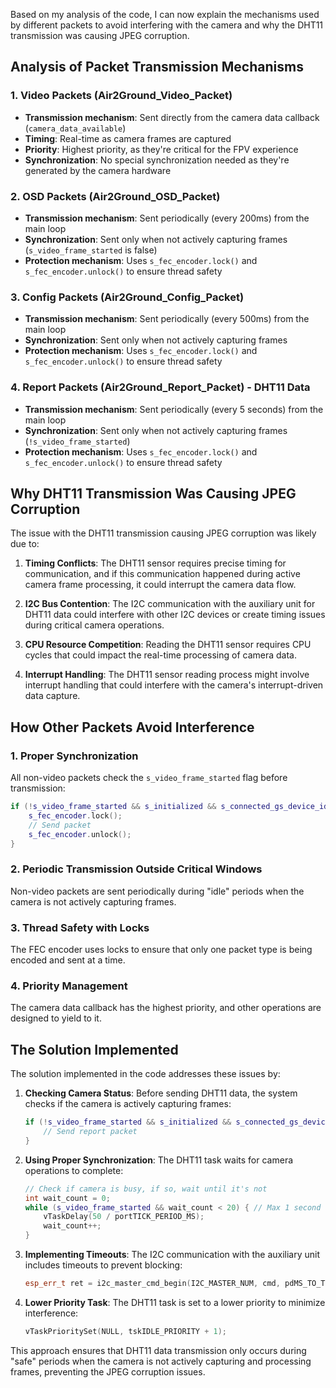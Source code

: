 Based on my analysis of the code, I can now explain the mechanisms used by different packets to avoid interfering with the camera and why the DHT11 transmission was causing JPEG corruption.

## Analysis of Packet Transmission Mechanisms

### 1. Video Packets (Air2Ground_Video_Packet)
- **Transmission mechanism**: Sent directly from the camera data callback (`camera_data_available`)
- **Timing**: Real-time as camera frames are captured
- **Priority**: Highest priority, as they're critical for the FPV experience
- **Synchronization**: No special synchronization needed as they're generated by the camera hardware

### 2. OSD Packets (Air2Ground_OSD_Packet)
- **Transmission mechanism**: Sent periodically (every 200ms) from the main loop
- **Synchronization**: Sent only when not actively capturing frames (`s_video_frame_started` is false)
- **Protection mechanism**: Uses `s_fec_encoder.lock()` and `s_fec_encoder.unlock()` to ensure thread safety

### 3. Config Packets (Air2Ground_Config_Packet)
- **Transmission mechanism**: Sent periodically (every 500ms) from the main loop
- **Synchronization**: Sent only when not actively capturing frames
- **Protection mechanism**: Uses `s_fec_encoder.lock()` and `s_fec_encoder.unlock()` to ensure thread safety

### 4. Report Packets (Air2Ground_Report_Packet) - DHT11 Data
- **Transmission mechanism**: Sent periodically (every 5 seconds) from the main loop
- **Synchronization**: Sent only when not actively capturing frames (`!s_video_frame_started`)
- **Protection mechanism**: Uses `s_fec_encoder.lock()` and `s_fec_encoder.unlock()` to ensure thread safety

## Why DHT11 Transmission Was Causing JPEG Corruption

The issue with the DHT11 transmission causing JPEG corruption was likely due to:

1. **Timing Conflicts**: The DHT11 sensor requires precise timing for communication, and if this communication happened during active camera frame processing, it could interrupt the camera data flow.

2. **I2C Bus Contention**: The I2C communication with the auxiliary unit for DHT11 data could interfere with other I2C devices or create timing issues during critical camera operations.

3. **CPU Resource Competition**: Reading the DHT11 sensor requires CPU cycles that could impact the real-time processing of camera data.

4. **Interrupt Handling**: The DHT11 sensor reading process might involve interrupt handling that could interfere with the camera's interrupt-driven data capture.

## How Other Packets Avoid Interference

### 1. Proper Synchronization
All non-video packets check the `s_video_frame_started` flag before transmission:
```cpp
if (!s_video_frame_started && s_initialized && s_connected_gs_device_id != 0) {
    s_fec_encoder.lock();
    // Send packet
    s_fec_encoder.unlock();
}
```

### 2. Periodic Transmission Outside Critical Windows
Non-video packets are sent periodically during "idle" periods when the camera is not actively capturing frames.

### 3. Thread Safety with Locks
The FEC encoder uses locks to ensure that only one packet type is being encoded and sent at a time.

### 4. Priority Management
The camera data callback has the highest priority, and other operations are designed to yield to it.

## The Solution Implemented

The solution implemented in the code addresses these issues by:

1. **Checking Camera Status**: Before sending DHT11 data, the system checks if the camera is actively capturing frames:
   ```cpp
   if (!s_video_frame_started && s_initialized && s_connected_gs_device_id != 0) {
       // Send report packet
   }
   ```

2. **Using Proper Synchronization**: The DHT11 task waits for camera operations to complete:
   ```cpp
   // Check if camera is busy, if so, wait until it's not
   int wait_count = 0;
   while (s_video_frame_started && wait_count < 20) { // Max 1 second wait
       vTaskDelay(50 / portTICK_PERIOD_MS);
       wait_count++;
   }
   ```

3. **Implementing Timeouts**: The I2C communication with the auxiliary unit includes timeouts to prevent blocking:
   ```cpp
   esp_err_t ret = i2c_master_cmd_begin(I2C_MASTER_NUM, cmd, pdMS_TO_TICKS(50));
   ```

4. **Lower Priority Task**: The DHT11 task is set to a lower priority to minimize interference:
   ```cpp
   vTaskPrioritySet(NULL, tskIDLE_PRIORITY + 1);
   ```

This approach ensures that DHT11 data transmission only occurs during "safe" periods when the camera is not actively capturing and processing frames, preventing the JPEG corruption issues.